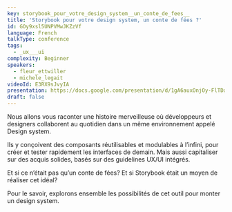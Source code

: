 ```yaml
---
key: storybook_pour_votre_design_system__un_conte_de_fees__
title: 'Storybook pour votre design system, un conte de fées ?'
id: GOy9xsl5UNPVMwJKZzVf
language: French
talkType: conference
tags:
  - _ux___ui
complexity: Beginner
speakers:
  - fleur_ettwiller
  - michele_legait
videoId: E3RX9sJvyIA
presentation: https://docs.google.com/presentation/d/1gA6auxOnjOy-FlTDaQFrgno9cJ1PYH0I-vXyTUhIGWA/edit
draft: false
---
```

Nous allons vous raconter une histoire merveilleuse où développeurs et designers collaborent au quotidien dans un même environnement appelé Design system. 

Ils y conçoivent des composants réutilisables et modulables à l’infini, pour créer et tester rapidement les interfaces de demain. Mais aussi capitaliser sur des acquis solides, basés sur des guidelines UX/UI intégrés.

Et si ce n’était pas qu’un conte de fées? Et si Storybook était un moyen de réaliser cet idéal? 

Pour le savoir, explorons ensemble les possibilités de cet outil pour monter un design system.